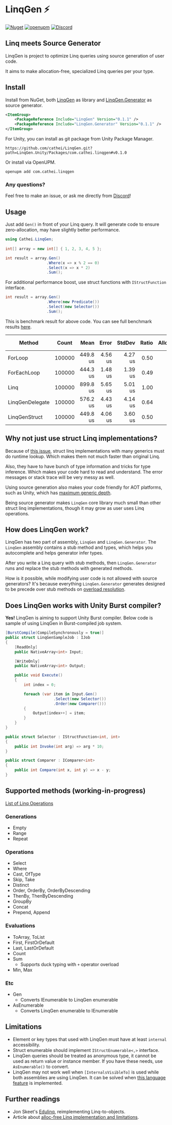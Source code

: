 # LinqGen ⚡
[![Nuget](https://img.shields.io/nuget/v/LinqGen)](https://www.nuget.org/packages?q=LinqGen)
[![openupm](https://img.shields.io/npm/v/com.cathei.linqgen?label=openupm&registry_uri=https://package.openupm.com)](https://openupm.com/packages/com.cathei.linqgen/)
[![Discord](https://img.shields.io/discord/942240862354702376?color=%235865F2&label=discord&logo=discord&logoColor=%23FFFFFF)](https://discord.gg/kpuRTkpeQC)

## Linq meets Source Generator

LinqGen is project to optimize Linq queries using source generation of user code.

It aims to make allocation-free, specialized Linq queries per your type.

## Install
Install from NuGet, both [LinqGen](https://www.nuget.org/packages/LinqGen) as library and [LinqGen.Generator](https://www.nuget.org/packages/LinqGen.Generator) as source generator.

```xml
<ItemGroup>
    <PackageReference Include="LinqGen" Version="0.1.1" />
    <PackageReference Include="LinqGen.Generator" Version="0.1.1" />
</ItemGroup>
```

For Unity, you can install as git package from Unity Package Manager.
```
https://github.com/cathei/LinqGen.git?path=LinqGen.Unity/Packages/com.cathei.linqgen#v0.1.0
```
Or install via OpenUPM.
```
openupm add com.cathei.linqgen
```

### Any questions?

Feel free to make an issue, or ask me directly from [Discord](https://discord.gg/kpuRTkpeQC)!

## Usage
Just add `Gen()` in front of your Linq query.
It will generate code to ensure zero-allocation, may have slightly better performance.
```csharp
using Cathei.LinqGen;
 
int[] array = new int[] { 1, 2, 3, 4, 5 };

int result = array.Gen()
                  .Where(x => x % 2 == 0)
                  .Select(x => x * 2)
                  .Sum();
```

For additional performance boost, use struct functions with `IStructFunction` interface.
```csharp
int result = array.Gen()
                  .Where(new Predicate())
                  .Select(new Selector())
                  .Sum();
```

This is benchmark result for above code. You can see full benchmark results [here](./docs/BenchmarksResults).

|             Method |  Count |     Mean |   Error |  StdDev | Ratio | Allocated | Alloc Ratio |
|------------------- |------- |---------:|--------:|--------:|------:|----------:|------------:|
|            ForLoop | 100000 | 449.8 us | 4.56 us | 4.27 us |  0.50 |         - |       0.000 |
|        ForEachLoop | 100000 | 444.3 us | 1.48 us | 1.39 us |  0.49 |         - |       0.000 |
|               Linq | 100000 | 899.8 us | 5.65 us | 5.01 us |  1.00 |     105 B |       1.000 |
|    LinqGenDelegate | 100000 | 576.2 us | 4.43 us | 4.14 us |  0.64 |       1 B |       0.010 |
|      LinqGenStruct | 100000 | 449.8 us | 4.06 us | 3.60 us |  0.50 |         - |       0.000 |

## Why not just use struct Linq implementations?

Because of [this issue](https://github.com/dotnet/runtime/discussions/77192),
struct linq implementations with many generics must do runtime lookup.
Which makes them not much faster than original Linq.

Also, they have to have bunch of type information and tricks for type inference.
Which makes your code hard to read and understand. The error messages or stack trace will be very messy as well.

Using source generation also makes your code friendly for AOT platforms, such as Unity,
which has [maximum generic depth](https://forum.unity.com/threads/il2cpp-max-nested-generic-types.540534/).

Being source generator makes `LinqGen` core library much small than other struct linq implementations, though it may grow as user uses Linq operations.

## How does LinqGen work?

LinqGen has two part of assembly, `LinqGen` and `LinqGen.Generator`.
The `LinqGen` assembly contains a stub method and types, which helps you autocomplete and helps generator infer types.

After you write a Linq query with stub methods, then `LinqGen.Generator` runs and replace the stub methods with generated methods.

How is it possible, while modifying user code is not allowed with source generators?
It's because everything `LinqGen.Generator` generates designed to be precede over stub methods on [overload resolution](https://learn.microsoft.com/en-us/dotnet/csharp/language-reference/language-specification/expressions#11782-method-invocations).

## Does LinqGen works with Unity Burst compiler?

**Yes!** LinqGen is aiming to support Unity Burst compiler. Below code is sample of using LinqGen in Burst-compiled job system.

```csharp
[BurstCompile(CompileSynchronously = true)]
public struct LinqGenSampleJob : IJob
{
    [ReadOnly]
    public NativeArray<int> Input;

    [WriteOnly]
    public NativeArray<int> Output;

    public void Execute()
    {
        int index = 0;

        foreach (var item in Input.Gen()
                     .Select(new Selector())
                     .Order(new Comparer()))
        {
            Output[index++] = item;
        }
    }
}

public struct Selector : IStructFunction<int, int>
{
    public int Invoke(int arg) => arg * 10;
}

public struct Comparer : IComparer<int>
{
    public int Compare(int x, int y) => x - y;
}
```

## Supported methods (working-in-progress)
[List of Linq Operations](https://learn.microsoft.com/en-us/dotnet/csharp/programming-guide/concepts/linq/standard-query-operators-overview)

### Generations
* Empty
* Range
* Repeat

### Operations
* Select
* Where
* Cast, OfType
* Skip, Take
* Distinct
* Order, OrderBy, OrderByDescending
* ThenBy, ThenByDescending
* GroupBy
* Concat
* Prepend, Append

### Evaluations
* ToArray, ToList
* First, FirstOrDefault
* Last, LastOrDefault
* Count
* Sum
  * Supports duck typing with `+` operator overload
* Min, Max

### Etc
* Gen
    * Converts IEnumerable to LinqGen enumerable
* AsEnumerable
    * Converts LinqGen enumerable to IEnumerable

## Limitations
* Element or key types that used with LinqGen must have at least `internal` accessibility.
* Struct enumerable should implement `IStructEnumerable<,>` interface.
* LinqGen queries should be treated as anonymous type, it cannot be used as return value or instance member. If you have these needs, use `AsEnumerable()` to convert.
* LinqGen may not work well when `[InternalsVisibleTo]` is used while both assemblies are using LinqGen. It can be solved when [this language feature](https://github.com/dotnet/csharplang/issues/6794) is implemented.

## Further readings
* Jon Skeet's [Edulinq](https://codeblog.jonskeet.uk/category/edulinq/), reimplementing Linq-to-objects.
* Article about [alloc-free Linq implementation and limitations](https://blog.devgenius.io/like-regular-linq-but-faster-and-without-allocations-is-it-possible-3d4724632e2a).
